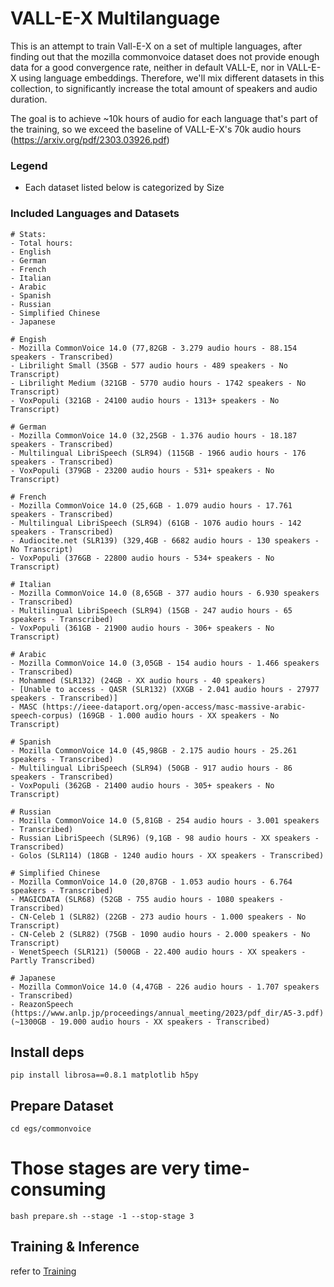 # VALL-E-X Multilanguage

This is an attempt to train Vall-E-X on a set of multiple languages, after finding out that the 
mozilla commonvoice dataset does not provide enough data for a good convergence rate, neither in default VALL-E,
nor in VALL-E-X using language embeddings. Therefore, we'll mix different datasets in this collection,
to significantly increase the total amount of speakers and audio duration.

The goal is to achieve ~10k hours of audio for each language that's part of the training, so we exceed the
baseline of VALL-E-X's 70k audio hours (https://arxiv.org/pdf/2303.03926.pdf)

### Legend
- Each dataset listed below is categorized by Size

### Included Languages and Datasets
```
# Stats:
- Total hours: 
- English
- German
- French
- Italian
- Arabic
- Spanish
- Russian
- Simplified Chinese
- Japanese

# Engish
- Mozilla CommonVoice 14.0 (77,82GB - 3.279 audio hours - 88.154 speakers - Transcribed)
- Librilight Small (35GB - 577 audio hours - 489 speakers - No Transcript)
- Librilight Medium (321GB - 5770 audio hours - 1742 speakers - No Transcript)
- VoxPopuli (321GB - 24100 audio hours - 1313+ speakers - No Transcript)

# German
- Mozilla CommonVoice 14.0 (32,25GB - 1.376 audio hours - 18.187 speakers - Transcribed)
- Multilingual LibriSpeech (SLR94) (115GB - 1966 audio hours - 176 speakers - Transcribed)
- VoxPopuli (379GB - 23200 audio hours - 531+ speakers - No Transcript)

# French
- Mozilla CommonVoice 14.0 (25,6GB - 1.079 audio hours - 17.761 speakers - Transcribed)
- Multilingual LibriSpeech (SLR94) (61GB - 1076 audio hours - 142 speakers - Transcribed)
- Audiocite.net (SLR139) (329,4GB - 6682 audio hours - 130 speakers - No Transcript)
- VoxPopuli (376GB - 22800 audio hours - 534+ speakers - No Transcript)

# Italian
- Mozilla CommonVoice 14.0 (8,65GB - 377 audio hours - 6.930 speakers - Transcribed)
- Multilingual LibriSpeech (SLR94) (15GB - 247 audio hours - 65 speakers - Transcribed)
- VoxPopuli (361GB - 21900 audio hours - 306+ speakers - No Transcript)

# Arabic
- Mozilla CommonVoice 14.0 (3,05GB - 154 audio hours - 1.466 speakers - Transcribed)
- Mohammed (SLR132) (24GB - XX audio hours - 40 speakers)
- [Unable to access - QASR (SLR132) (XXGB - 2.041 audio hours - 27977 speakers - Transcribed)]
- MASC (https://ieee-dataport.org/open-access/masc-massive-arabic-speech-corpus) (169GB - 1.000 audio hours - XX speakers - No Transcript)

# Spanish
- Mozilla CommonVoice 14.0 (45,98GB - 2.175 audio hours - 25.261 speakers - Transcribed)
- Multilingual LibriSpeech (SLR94) (50GB - 917 audio hours - 86 speakers - Transcribed)
- VoxPopuli (362GB - 21400 audio hours - 305+ speakers - No Transcript)

# Russian
- Mozilla CommonVoice 14.0 (5,81GB - 254 audio hours - 3.001 speakers - Transcribed)
- Russian LibriSpeech (SLR96) (9,1GB - 98 audio hours - XX speakers - Transcribed)
- Golos (SLR114) (18GB - 1240 audio hours - XX speakers - Transcribed)

# Simplified Chinese
- Mozilla CommonVoice 14.0 (20,87GB - 1.053 audio hours - 6.764 speakers - Transcribed)
- MAGICDATA (SLR68) (52GB - 755 audio hours - 1080 speakers - Transcribed)
- CN-Celeb 1 (SLR82) (22GB - 273 audio hours - 1.000 speakers - No Transcript)
- CN-Celeb 2 (SLR82) (75GB - 1090 audio hours - 2.000 speakers - No Transcript)
- WenetSpeech (SLR121) (500GB - 22.400 audio hours - XX speakers - Partly Transcribed)

# Japanese
- Mozilla CommonVoice 14.0 (4,47GB - 226 audio hours - 1.707 speakers - Transcribed)
- ReazonSpeech (https://www.anlp.jp/proceedings/annual_meeting/2023/pdf_dir/A5-3.pdf) (~1300GB - 19.000 audio hours - XX speakers - Transcribed)

```

## Install deps
```
pip install librosa==0.8.1 matplotlib h5py 
```

## Prepare Dataset
```
cd egs/commonvoice
```

# Those stages are very time-consuming
```
bash prepare.sh --stage -1 --stop-stage 3
```




## Training & Inference
refer to [Training](../../README.md##Training&Inference)
